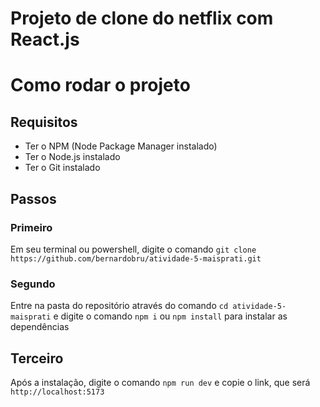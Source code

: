 # Projeto de clone do netflix com React.js

# Como rodar o projeto

## Requisitos

- Ter o NPM (Node Package Manager instalado)
- Ter o Node.js instalado
- Ter o Git instalado

## Passos

### Primeiro

Em seu terminal ou powershell, digite o comando `git clone https://github.com/bernardobru/atividade-5-maisprati.git`

### Segundo

Entre na pasta do repositório através do comando `cd atividade-5-maisprati` e digite o comando `npm i` ou `npm install` para instalar as dependências

## Terceiro

Após a instalação, digite o comando `npm run dev` e copie o link, que será `http://localhost:5173`